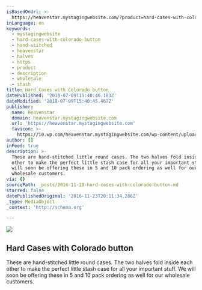 ```yaml
---
isBasedOnUrl: >-
  https://heavenstar.mystagingwebsite.com/?product=hard-cases-with-colorado-button&v=7516fd43adaa
inLanguage: en
keywords:
  - mystagingwebsite
  - hard-cases-with-colorado-button
  - hand-stitched
  - heavenstar
  - halves
  - https
  - product
  - description
  - wholesale
  - stash
title: Hard Cases with Colorado button
datePublished: '2018-07-09T15:40:46.183Z'
dateModified: '2018-07-09T15:40:45.467Z'
publisher:
  name: Heavenstar
  domain: heavenstar.mystagingwebsite.com
  url: 'https://heavenstar.mystagingwebsite.com'
  favicon: >-
    https://i0.wp.com/heavenstar.mystagingwebsite.com/wp-content/uploads/2016/08/cropped-icon.jpg?fit=192%2C192&ssl=1
author: []
inFeed: true
description: >-
  These are hand-stitched little round cases. The two halves fold inside each
  other to make the perfect little stash case for all your important stuff. We
  will soon be offering these in 5 and 10 pack ordering as well for our
  wholesale customers. 
via: {}
sourcePath: _posts/2016-11-18-hard-cases-with-colorado-button.md
starred: false
datePublishedOriginal: '2016-11-23T20:11:34.286Z'
_type: MediaObject
_context: 'http://schema.org'

---
```

<article style=""><img src="https://imgflo.herokuapp.com/graph/2b2431f8e7ba7b0/42ee5c6eb53bf7685226610888a74a1b/noop.jpg?input=https%3A%2F%2Fi0.wp.com%2Fheavenstar.mystagingwebsite.com%2Fwp-content%2Fuploads%2F2016%2F11%2Fbrnhrdcases.jpg%3Ffit%3D1200%252C1200%26ssl%3D1" /><h1>Hard Cases with Colorado button</h1><p>These are hand-stitched little round cases. The two halves fold inside each other to make the perfect little stash case for all your important stuff. We will soon be offering these in 5 and 10 pack ordering as well for our wholesale customers. </p></article>